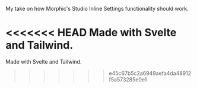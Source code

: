 My take on how Morphic's Studio Inline Settings functionality should work.

<<<<<<< HEAD
Made with Svelte and Tailwind.
=======
Made with Svelte and Tailwind. 
>>>>>>> e45c67b5c2a6949aefa4da48912f5a573285e0e1
